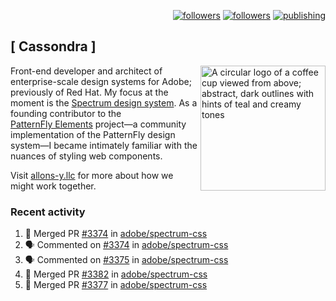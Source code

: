 <p align="right"><a rel="me" href="https://front-end.social/@castastrophe">
    <img alt="followers" title="Follow me on Mastodon" src="https://img.shields.io/mastodon/follow/109297102751309835?domain=https%3A%2F%2Ffront-end.social&label=Follow&logo=mastodon&logoColor=white&style=for-the-badge&labelColor=008080&color=006969"/></a>
  <a href="https://codepen.io/castastrophe/">
    <img alt="followers" title="Follow me on CodePen" src="https://img.shields.io/badge/23-1?color=640464&labelColor=7c007c&style=for-the-badge&logo=codepen&label=Follow"/></a>
<a href="https://castastrophe.medium.com/">
    <img alt="publishing" title="View articles on Medium" src="https://img.shields.io/badge/107-1?color=666&labelColor=444&label=subscribe&logo=medium&logoColor=white&style=for-the-badge"/></a>
</p>

## [&nbsp;Cassondra&nbsp;]

<img align="right" src="https://github-production-user-asset-6210df.s3.amazonaws.com/1840295/253016758-ba468774-1cd3-42c2-8f43-947b5eeb5edf.png" height="200" alt="A circular logo of a coffee cup viewed from above; abstract, dark outlines with hints of teal and creamy tones">

Front-end developer and architect of enterprise-scale design systems for Adobe; previously of Red Hat. My focus at the moment is the [Spectrum design system](https://github.com/adobe/spectrum-css). As a founding contributor to the [PatternFly&nbsp;Elements](https://github.com/patternfly/patternfly-elements) project&mdash;a community implementation of the PatternFly design system&mdash;I became intimately familiar with the nuances of styling web components.

Visit [allons-y.llc](http://allons-y.llc/) for more about how we might work together.

### Recent activity

<!--START_SECTION:activity-->
1. 🎉 Merged PR [#3374](https://github.com/adobe/spectrum-css/pull/3374) in [adobe/spectrum-css](https://github.com/adobe/spectrum-css)
2. 🗣 Commented on [#3374](https://github.com/adobe/spectrum-css/pull/3374#issuecomment-2470869907) in [adobe/spectrum-css](https://github.com/adobe/spectrum-css)
3. 🗣 Commented on [#3375](https://github.com/adobe/spectrum-css/pull/3375#issuecomment-2469181736) in [adobe/spectrum-css](https://github.com/adobe/spectrum-css)
4. 🎉 Merged PR [#3382](https://github.com/adobe/spectrum-css/pull/3382) in [adobe/spectrum-css](https://github.com/adobe/spectrum-css)
5. 🎉 Merged PR [#3377](https://github.com/adobe/spectrum-css/pull/3377) in [adobe/spectrum-css](https://github.com/adobe/spectrum-css)
<!--END_SECTION:activity-->
